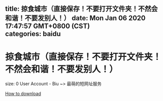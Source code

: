 
title: 掠食城市（直接保存！不要打开文件夹！不然会和谐！不要发别人！）
date: Mon Jan 06 2020 17:47:57 GMT+0800 (CST)    
categories: baidu
---

# 掠食城市（直接保存！不要打开文件夹！不然会和谐！不要发别人！）
size: 0
 User Account - Biu ~> 最萌的短网址服务
 

[How to download](https://bpcam.bemobtrk.com/go/2ceec3aa-1ca2-46d6-b9ff-aaa5c184517c?jno=3849)